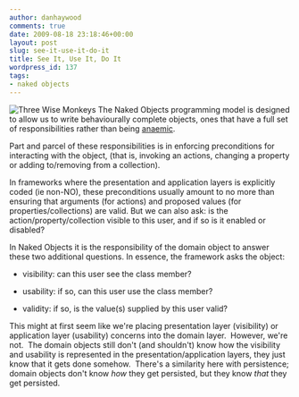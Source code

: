 ```yaml
---
author: danhaywood
comments: true
date: 2009-08-18 23:18:46+00:00
layout: post
slug: see-it-use-it-do-it
title: See It, Use It, Do It
wordpress_id: 137
tags:
- naked objects
---
```


![Three Wise Monkeys](http://upload.wikimedia.org/wikipedia/commons/thumb/b/b0/Three_wise_monkeys_figure.JPG/300px-Three_wise_monkeys_figure.JPG)
The Naked Objects programming model is designed to allow us to write behaviourally complete objects, ones that have a full set of responsibilities rather than being [anaemic](http://en.wikipedia.org/wiki/Anemic_Domain_Model).

Part and parcel of these responsibilities is in enforcing preconditions for interacting with the object, (that is, invoking an actions, changing a property or adding to/removing from a collection).

In frameworks where the presentation and application layers is explicitly coded (ie non-NO), these preconditions usually amount to no more than ensuring that arguments (for actions) and proposed values (for properties/collections) are valid.  But we can also ask: is the action/property/collection visible to this user, and if so is it enabled or disabled?

<!-- more -->

In Naked Objects it is the responsibility of the domain object to answer these two additional questions.  In essence, the framework asks the object:



	
  * visibility: can this user see the class member?

	
  * usability: if so, can this user use the class member?

	
  * validity: if so, is the value(s) supplied by this user valid?


This might at first seem like we're placing presentation layer (visibility) or application layer (usability) concerns into the domain layer.  However, we're not.  The domain objects still don't (and shouldn't) know how the visibility and usability is represented in the presentation/application layers, they just know that it gets done somehow.  There's a similarity here with persistence; domain objects don't know _how_ they get persisted, but they know _that_ they get persisted.
